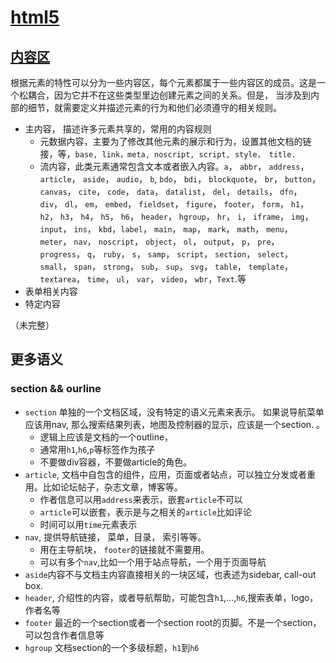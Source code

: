 # [html5](https://developer.mozilla.org/en-US/docs/Web/Guide/HTML/HTML5)

## [内容区](https://developer.mozilla.org/en-US/docs/Web/Guide/HTML/Content_categories#Flow_content)

根据元素的特性可以分为一些内容区，每个元素都属于一些内容区的成员。这是一个松耦合，因为它并不在这些类型里边创建元素之间的关系。但是， 当涉及到内部的细节，就需要定义并描述元素的行为和他们必须遵守的相关规则。 

+ 主内容， 描述许多元素共享的，常用的内容规则
  + 元数据内容，主要为了修改其他元素的展示和行为，设置其他文档的链接，等，`base, link，meta, noscript, script, style， title.`
  + 流内容，此类元素通常包含文本或者嵌入内容。`a`， `abbr`， `address`， `article`， `aside`， `audio`， `b`, `bdo`， `bdi`， `blockquote`， `br`， `button`， `canvas`， `cite`， `code`， `data`， `datalist`， `del`， `details`， `dfn`， `div`， `dl`， `em`， `embed`， `fieldset`， `figure`， `footer`， `form`， `h1`， `h2`， `h3`， `h4`， `h5`， `h6`， `header`， `hgroup`， `hr`， `i`， `iframe`， `img`， `input`， `ins`， `kbd`，`label`， `main`， `map`， `mark`， `math`， `menu`， `meter`， `nav`， `noscript`， `object`， `ol`， `output`， `p`， `pre`， `progress`， `q`， `ruby`， `s`， `samp`， `script`， `section`， `select`， `small`， `span`， `strong`， `sub`， `sup`， `svg`， `table`， `template`， `textarea`， `time`， `ul`， `var`， `video`， `wbr`，`Text`.等
+ 表单相关内容
+ 特定内容

（未完整）

## 更多语义

### section && ourline

+ `section` 单独的一个文档区域，没有特定的语义元素来表示。 如果说导航菜单应该用nav, 那么搜索结果列表，地图及控制器的显示，应该是一个section. 。
  + 逻辑上应该是文档的一个outline，
  + 通常用`h1`,`h6`,`p`等标签作为孩子
  + 不要做div容器，不要做article的角色。
+ `article`, 文档中自包含的组件，应用，页面或者站点，可以独立分发或者重用。比如论坛帖子，杂志文章，博客等。
  + 作者信息可以用`address`来表示，嵌套`article`不可以
  + `article`可以嵌套，表示是与之相关的`article`比如评论
  + 时间可以用`time`元素表示
+ `nav`, 提供导航链接， 菜单，目录， 索引等等。
  + 用在主导航块， `footer`的链接就不需要用。
  + 可以有多个`nav`,比如一个用于站点导航，一个用于页面导航
+ `aside`内容不与文档主内容直接相关的一块区域，也表述为sidebar, call-out box.
+ `header`, 介绍性的内容，或者导航帮助，可能包含`h1`,...,`h6`,搜索表单，logo，作者名等
+ `footer` 最近的一个section或者一个section root的页脚。不是一个section， 可以包含作者信息等
+ `hgroup` 文档section的一个多级标题，`h1`到`h6`